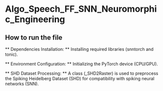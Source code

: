 # Algo_Speech_FF_SNN_Neuromorphic_Engineering

## How to run the file
** Dependencies Installation:
** Installing required libraries (snntorch and tonic).

** Environment Configuration:
** Initializing the PyTorch device (CPU/GPU).

** SHD Dataset Processing:
** A class (_SHD2Raster) is used to preprocess the Spiking Heidelberg Dataset (SHD) for compatibility with spiking neural networks (SNN).
